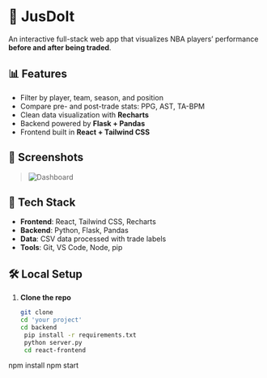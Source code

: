 
# 🏀 JusDoIt

An interactive full-stack web app that visualizes NBA players’ performance **before and after being traded**.

## 📊 Features

- Filter by player, team, season, and position
- Compare pre- and post-trade stats: PPG, AST, TA-BPM
- Clean data visualization with **Recharts**
- Backend powered by **Flask + Pandas**
- Frontend built in **React + Tailwind CSS**

## 📸 Screenshots

> ![Dashboard](screenshots.png)

## 🚀 Tech Stack

- **Frontend**: React, Tailwind CSS, Recharts
- **Backend**: Python, Flask, Pandas
- **Data**: CSV data processed with trade labels
- **Tools**: Git, VS Code, Node, pip

## 🛠 Local Setup

1. **Clone the repo**  
   ```bash
   git clone 
   cd 'your project'
   cd backend
	pip install -r requirements.txt
	python server.py
	cd react-frontend
npm install
npm start


